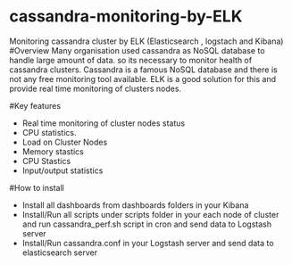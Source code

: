 # cassandra-monitoring-by-ELK
Monitoring cassandra cluster by ELK (Elasticsearch , logstach and Kibana) 
#Overview
Many organisation used cassandra as NoSQL database to handle large amount of data. so its necessary to monitor health of cassandra clusters. Cassandra is a famous NoSQL database and there is not any free monitoring tool  available. 
ELK is a good solution for this and provide real time monitoring of clusters nodes.

#Key features
* Real time monitoring of cluster nodes status
* CPU statistics.
* Load on Cluster Nodes
* Memory stastics
* CPU Stastics
* Input/output statistics

#How to install
* Install all dashboards from dashboards folders in your Kibana
* Install/Run all scripts under scripts folder in your each node of cluster and run cassandra_perf.sh script in cron and send data to Logstash server
* Install/Run cassandra.conf in your Logstash server and send data to elasticsearch server 

